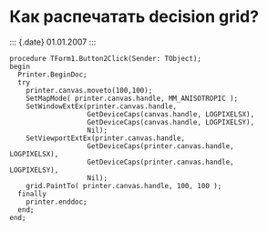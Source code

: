 Как распечатать decision grid?
==============================

::: {.date}
01.01.2007
:::

    procedure TForm1.Button2Click(Sender: TObject);
    begin
      Printer.BeginDoc;
      try
        printer.canvas.moveto(100,100);
        SetMapMode( printer.canvas.handle, MM_ANISOTROPIC );
        SetWindowExtEx(printer.canvas.handle,
                       GetDeviceCaps(canvas.handle, LOGPIXELSX),
                       GetDeviceCaps(canvas.handle, LOGPIXELSY),
                       Nil);
        SetViewportExtEx(printer.canvas.handle,
                       GetDeviceCaps(printer.canvas.handle,
    LOGPIXELSX),
                       GetDeviceCaps(printer.canvas.handle,
    LOGPIXELSY),
                       Nil);
        grid.PaintTo( printer.canvas.handle, 100, 100 );
      finally
        printer.enddoc;
      end;
    end;

 
